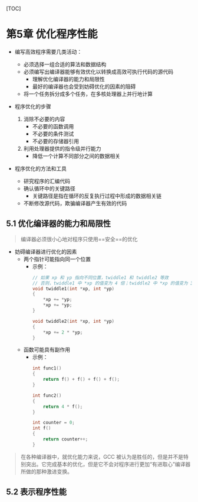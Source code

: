 [TOC]

# 第5章 优化程序性能

- 编写高效程序需要几类活动：
  - 必须选择一组合适的算法和数据结构
  - 必须编写出编译器能够有效优化以转换成高效可执行代码的源代码
    - 理解优化编译器的能力和局限性
    - 最好的编译器也会受到妨碍优化的因素的阻碍
  - 将一个任务拆分成多个任务，在多核处理器上并行地计算

- 程序优化的步骤
  1. 消除不必要的内容
      - 不必要的函数调用
      - 不必要的条件测试
      - 不必要的存储器引用
  1. 利用处理器提供的指令级并行能力
      - 降低一个计算不同部分之间的数据相关

- 程序优化的方法和工具
  - 研究程序的汇编代码
  - 确认循环中的关键路径
    - 关键路径是指在循环的反复执行过程中形成的数据相关链
  - 不断修改源代码，欺骗编译器产生有效的代码

## 5.1 优化编译器的能力和局限性

> 编译器必须很小心地对程序只使用==安全==的优化

- 妨碍编译器进行优化的因素
  - 两个指针可能指向同一个位置
    - 示例：
      ```C++
      // 如果 xp 和 yp 指向不同位置，twiddle1 和 twiddle2 等效
      // 否则，twiddle1 中 *xp 的值变为 4 倍；twiddle2 中 *xp 的值变为 3 倍
      void twiddle1(int *xp, int *yp)
      {
          *xp += *yp;
          *xp += *yp;
      }

      void twiddle2(int *xp, int *yp)
      {
          *xp += 2 * *yp;
      }
      ```
  - 函数可能具有副作用
    - 示例：
      ```C++
      int func1()
      {
          return f() + f() + f() + f();
      }

      int func2()
      {
          return 4 * f();
      }

      int counter = 0;
      int f()
      {
          return counter++;
      }
      ```

> 在各种编译器中，就优化能力来说，GCC 被认为是胜任的，但是并不是特别突出。它完成基本的优化，但是它不会对程序进行更加“有进取心”编译器所做的那种激进变换。


## 5.2 表示程序性能